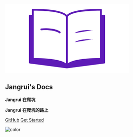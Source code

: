 ![logo](_media/logo16_9.png)

## Jangrui's Docs

**Jangrui 在爬坑**

**Jangrui 在爬坑的路上**

<!-- * Simple and lightweight (~12kb gzipped)
* Multiple themes
* Not build static html files -->

[GitHub](https://github.com/jangrui/docs.jangrui.com/)
[Get Started](#linux)

<!-- ![color](#f0f0f0) -->
![color](#ffcccc)
